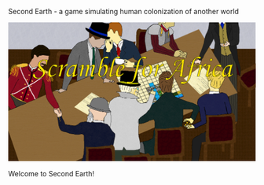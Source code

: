 Second Earth - a game simulating human colonization of another world

<img src="graphics/misc/title.png" alt="Title Screen">

Welcome to Second Earth!
